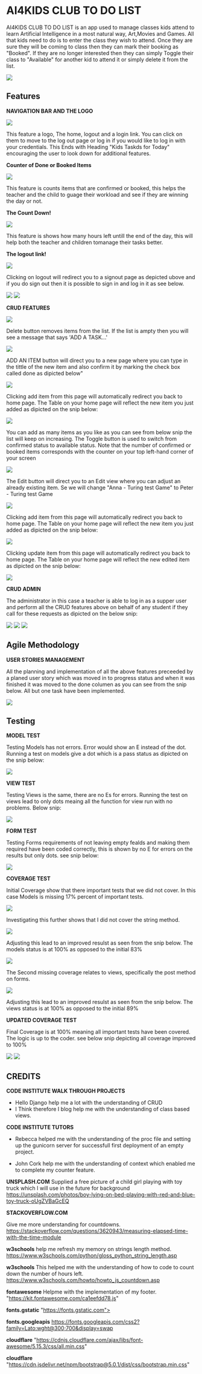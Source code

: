 <h1>AI4KIDS CLUB TO DO LIST</h1>

<p>AI4KIDS CLUB TO DO LIST is an app used to manage classes kids attend to learn Artificial Intelligence in a most natural way, Art,Movies and Games. All that kids need to do is to enter the class they wish to attend.  Once they are sure they will be coming to class then they can mark their booking as "Booked". If they are no longer interested then they can simply Toggle their class to "Available" for another kid to attend it or simply delete it from the list.</p>
<img src="media/aikidshomepage.JPG">

<h2>Features</h2>

**NAVIGATION BAR AND THE LOGO**

<img src="media/Navigationandlogo.JPG">

<p>This feature a logo, The home, logout and a login link.  You can click on them to move to the log out page or log in if you would like to log in with your credentials. This Ends with Heading "Kids Taskds for Today" encouraging the user to look down for additional features.</p>

**Counter of Done or Booked Items**

<img src="media/Bookeordoneitems.JPG">

<p>This feature is counts items that are confirmed or booked, this helps the teacher and the child to guage their workload and see if they are winning the day or not. </p>

**The Count Down!**

<img src="media/counter.JPG">

<p>This feature is shows how many hours left untill the end of the day, this will help both the teacher and children tomanage their tasks better. </p>

**The logout link!**

<img src="media/logoutsignout.JPG">

<p>Clicking on logout will redirect you to a signout page as depicted ubove and if you do sign out then it is possible to sign in and log in it as see below. </p>

<img src="media/loginposible.JPG">
<img src="media/signinginwithemail.JPG">

**CRUD FEATURES**

<img src="media/CRUD.JPG">

<p>Delete button removes items from the list. If the list is ampty then you will see a message that says 'ADD A TASK...'</p>
<img src="media/emptylist.JPG">

<p>ADD AN ITEM button will direct you to a new page where you can type in the tittle of the new item and also confirm it by marking the check box called done as dipicted below"</p>
<img src="media/additem.JPG">
<p>Clicking add item from this page will automatically redirect you back to home page. The Table on your home page will reflect the new item you just added as dipicted on the snip below:</p>
<img src="media/tableoneitem.JPG">
<p>You can add as many items as you like as you can see from below snip the list will keep on increasing.  The Toggle button is used to switch from confirmed status to available status. Note that the number of confirmed or booked items corresponds with the counter on your top left-hand corner of your screen</p>
<img src="media/moreitemsbooked.JPG">

<p>The Edit button will direct you to an Edit view where you can adjust an already existing item. Se we will change "Anna - Turing test Game" to Peter - Turing test Game</p>
<img src="media/editannatopeter.JPG">
<p>Clicking add item from this page will automatically redirect you back to home page. The Table on your home page will reflect the new item you just added as dipicted on the snip below:</p>
<img src="media/peter.JPG">
<p>Clicking update item from this page will automatically redirect you back to home page. The Table on your home page will reflect the new edited item as dipicted on the snip below:</p>
<img src="media/updatedwithpeter.JPG">

**CRUD ADMIN**
<p>The administrator in this case a teacher is able to log in as a supper user and perform all the CRUD features above on behalf of any student if they call for these requests as dipicted on the below snip:</p>
<img src="media/loginadmin.JPG">
<img src="media/adminedit.JPG">
<img src="media/CRUDforAdmin.JPG">

<h2>Agile Methodology</h2>

**USER STORIES MANAGEMENT**
<p>All the planning and implementation of all the above features preceeded by a planed user story which was moved in to progress status and when it was finished it was moved to the done columen as you can see from the snip below.  All but one task have been implemented.</p>
<img src="media/agile.JPG">

<h2>Testing</h2>

**MODEL TEST**

<p>Testing Models has not errors. Error would show an E instead of the dot. Running a test on models give a dot which is a pass status as dipicted on the snip below:</p>

<img src="media/modelstest.JPG">

**VIEW TEST**

<p>Testing Views is the same, there are no Es for errors. Running the test on views lead to only dots meaing all the function for view run with no problems. Below snip:</p>

<img src="media/viewstest.JPG">

**FORM TEST**

<p>Testing Forms requirements of not leaving empty fealds and making them required have been coded correctly, this is shown by no E for errors on the results but only dots. see snip below:</p>

<img src="media/testsforms.JPG">

**COVERAGE TEST**

<p>Initial Coverage show that there important tests that we did not cover. In this case Models is missing 17% percent of important tests.</p>

<img src="media/coverageinit.JPG">
<p>Investigating this further shows that I did not cover the string method.</p> 
<img src="media/initmissingcov.JPG">
<p>Adjusting this lead to an improved resulst as seen from the snip below. The models status is at 100% as opposed to the initial 83%</p>
<img src="media/initmissingcovcor.JPG">
<p>The Second missing coverage relates to views, specifically the post method on forms.</p>
<img src="media/secmissingcov.JPG">
<p>Adjusting this lead to an improved resulst as seen from the snip below. The views status is at 100% as opposed to the initial 89%</p>


**UPDATED COVERAGE TEST**

<p>Final Coverage is at 100% meaning all important tests have been covered. The logic is up to the coder. see below snip depicting all coverage improved to 100%</p>

<img src="media/updated test coverage.JPG">
<img src="media/completedcov.JPG">


<h2>CREDITS</h2>

**CODE INSTITUTE WALK THROUGH PROJECTS**

* Hello Django help me a lot with the understanding of CRUD
* I Think therefore I blog help me with the understanding of class based views.

**CODE INSTITUTE TUTORS**

* Rebecca helped me with the understanding of the proc file and setting up the gunicorn server for successfull first deployment of an empty project.

* John Cork help me with the understanding of context which enabled me to complete my counter feature.

**UNSPLASH.COM**
Supplied a free picture of a child girl playing with toy truck which I will use in the future for background
https://unsplash.com/photos/boy-lying-on-bed-playing-with-red-and-blue-toy-truck-oUgZVBaGcEQ

**STACKOVERFLOW.COM**

Give me more understanding for countdowns.
https://stackoverflow.com/questions/3620943/measuring-elapsed-time-with-the-time-module

**w3schools**
help me refresh my memory on strings length method.
https://www.w3schools.com/python/gloss_python_string_length.asp

**w3schools**
This helped me with the understanding of how to code to count down the number of hours left.
https://www.w3schools.com/howto/howto_js_countdown.asp

**fontawesome**
Helpme with the implementation of my footer.
"https://kit.fontawesome.com/ca1eefdd78.js"

**fonts.gstatic**
"https://fonts.gstatic.com">

**fonts.googleapis**
https://fonts.googleapis.com/css2?family=Lato:wght@300;700&display=swap

**cloudflare**
"https://cdnjs.cloudflare.com/ajax/libs/font-awesome/5.15.3/css/all.min.css"

**cloudflare**
"https://cdn.jsdelivr.net/npm/bootstrap@5.0.1/dist/css/bootstrap.min.css"